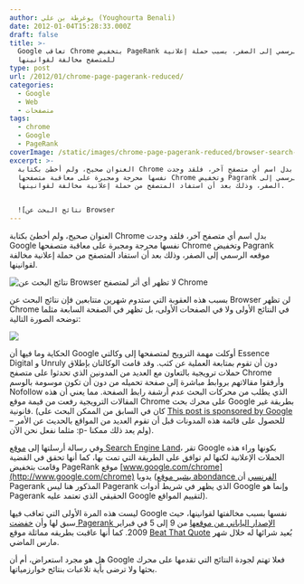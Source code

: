 ```yaml
---
author: يوغرطة بن علي (Youghourta Benali)
date: 2012-01-04T15:28:33.000Z
draft: false
title: >-
  Google تعاقب Chrome بتخفيض PageRank موقعه الرسمي إلى الصفر، بسبب حملة إعلانية
  للمتصفح مخالفة لقوانينها  
type: post
url: /2012/01/chrome-page-pagerank-reduced/
categories:
  - Google
  - Web
  - متصفحات
tags:
  - chrome
  - Google
  - PageRank
coverImage: /static/images/chrome-page-pagerank-reduced/browser-search-results-google.png
excerpt: >-
  العنوان صحيح، ولم أخطئ بكتابة Chrome بدل اسم أي متصفح آخر، فلقد وجدت Google
  نفسها محرجة ومجبرة على معاقبة متصفحها Chrome وتخفيض Pagrank موقعه الرسمي إلى
  الصفر، وذلك بعد أن استفاد المتصفح من حملة إعلانية مخالفة لقوانينها.


  ![نتائج البحث عن Browser
---
```

العنوان صحيح، ولم أخطئ بكتابة Chrome بدل اسم أي متصفح آخر، فلقد وجدت Google نفسها محرجة ومجبرة على معاقبة متصفحها Chrome وتخفيض Pagrank موقعه الرسمي إلى الصفر، وذلك بعد أن استفاد المتصفح من حملة إعلانية مخالفة لقوانينها.

![نتائج البحث عن Browser لا تظهر أي أثر لمتصفح Chrome](/static/images/chrome-page-pagerank-reduced/browser-search-results-google.png)

بسبب هذه العقوبة التي ستدوم شهرين متتابعين فإن نتائج البحث عن Browser لن تظهر Chrome في النتائج الأولى ولا في الصفحات الأولى، بل تظهر في الصفحة السابعة مثلما توضحه الصورة التالية:

![](/static/images/chrome-page-pagerank-reduced/browser-search-results-google-page-7.png)

الحكاية وما فيها أن Google أوكلت مهمة الترويج لمتصفحها إلى وكالتي Essence Digital و Unruly دون أن تقوم بمتابعة العملية عن كثب. وقد قامت الوكالتان بإطلاق حملات ترويجية بالتعاون مع العديد من المدونين الذي تحدثوا على متصفح Chrome وأرفقوا مقالاتهم بروابط مباشرة إلى صفحة تحميله من دون أن تكون موسومة بالوسم Nofollow الذي يطلب من محركات البحث عدم أرشفة رابط الصفحة. مما يعني أن هذه المقالات الترويجية رفعت من قيمة موقع Chrome على محرك بحث Google بطريقة غير قانونية. (كان في السابق من الممكن البحث على [This post is sponsored by Google](https://www.google.com/search?q=%22This+post+is+sponsored+by+Google%22#pq=%22this+post+is+sponsored+by+google%22\&hl=fr\&cp=33\&gs_id=f\&xhr=t\&q=%22This+post+is+sponsored+by+Google%22\&pf=p\&sclient=psy-ab\&source=hp\&pbx=1\&oq=%22This+post+is+sponsored+by+Google%22\&aq=f\&aqi=\&aql=\&gs_sm=\&gs_upl=\&bav=on.2,or.r_gc.r_pw.r_cp.,cf.osb\&fp=861ec7c297f0d1a0\&biw=1366\&bih=637) للحصول على قائمة هذه المدونات قبل أن تقوم العديد من المواقع بالحديث عن الأمر –مثلما نفعل نحن الآن :p- ولم يعد ذلك ممكنا).

وفي رسالة أرسلتها إلى [موقع Search Engine Land](http://searchengineland.com/google-chrome-page-will-have-pagerank-reduced-due-to-sponsored-posts-106551)، تقر Google بكونها وراء هذه الحملات الإعلانية لكنها لم توافق على الطريقة التي تمت بها، كما أنها تحقق في القضية وقامت بتخفيض PageRank موقع [www.google.com/chrome](http://www.google.com/chrome) يدويا ([يشير موقع abondance الفرنسي](http://actu.abondance.com/2012/01/google-penalise-le-site-de-chrome.html) أن Pagerank المذكور هنا ليس Pagerank الذي يظهر في شريط أدوات Google وإنما هو Pagerank الحقيقي الذي تعتمد عليه Google لتقييم المواقع).

ليست هذه المرة الأولى التي تعاقب فيها Google نفسها بسبب مخالفتها لقوانينها، حيث سبق لها وأن [خفضت Pagerank الإصدار الياباني من موقعها](https://twitter.com/#!/mattcutts/statuses/1200910626) من 9 إلى 5 في فبراير 2009. كما أنها عاقبت بطريقه مماثلة موقع [Beat That Quote](http://www.beatthatquote.com/) بُعيد شرائها له خلال شهر مارس الماضي.

هل هو مجرد استعراض، أم أن Google فعلا تهتم لجودة النتائج التي تقدمها على محرك بحثها ولا ترضى بأية تلاعبات بنتائج خوارزمياتها.
